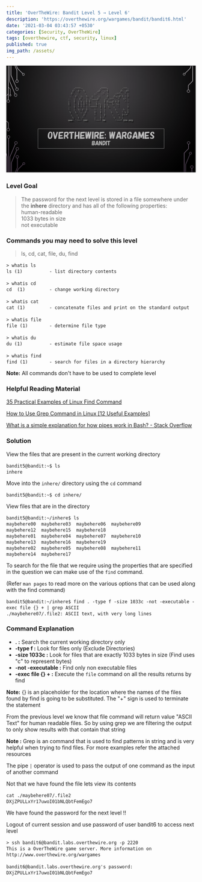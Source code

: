 ```yaml
---
title: 'OverTheWire: Bandit Level 5 → Level 6'
description: 'https://overthewire.org/wargames/bandit/bandit6.html'
date: '2021-03-04 03:43:57 +0530'
categories: [Security, OverTheWire]
tags: [overthewire, ctf, security, linux]
published: true
img_path: /assets/
---
```


![OverTheWire Banner](images/overthewire-banner.png)

### Level Goal

> The password for the next level is stored in a file somewhere under the **inhere** directory and has all of the following properties:  
> human-readable  
> 1033 bytes in size  
> not executable  

### Commands you may need to solve this level

> ls, cd, cat, file, du, find

```
> whatis ls                                                                           
ls (1)          - list directory contents  

> whatis cd  
cd  (1)         - change working directory  

> whatis cat                                                                                                       
cat (1)         - concatenate files and print on the standard output  

> whatis file  
file (1)        - determine file type  

> whatis du    
du (1)          - estimate file space usage  

> whatis find  
find (1)        - search for files in a directory hierarchy
```

**Note:** All commands don't have to be used to complete level

### Helpful Reading Material

[35 Practical Examples of Linux Find Command](https://www.tecmint.com/35-practical-examples-of-linux-find-command/)

[How to Use Grep Command in Linux [12 Useful Examples]](https://www.tecmint.com/12-practical-examples-of-linux-grep-command/)

[What is a simple explanation for how pipes work in Bash? - Stack Overflow](https://stackoverflow.com/questions/9834086/what-is-a-simple-explanation-for-how-pipes-work-in-bash)

### Solution

View the files that are present in the current working directory

```
bandit5@bandit:~$ ls  
inhere
```

Move into the `inhere/` directory using the `cd` command

```
bandit5@bandit:~$ cd inhere/
```

View files that are in the directory

```
bandit5@bandit:~/inhere$ ls  
maybehere00  maybehere03  maybehere06  maybehere09  
maybehere12  maybehere15  maybehere18  
maybehere01  maybehere04  maybehere07  maybehere10  
maybehere13  maybehere16  maybehere19  
maybehere02  maybehere05  maybehere08  maybehere11  
maybehere14  maybehere17
```

To search for the file that we require using the properties that are specified in the question we can make use of the `find` command.

(Refer `man pages` to read more on the various options that can be used along with the find command)

```
bandit5@bandit:~/inhere$ find . -type f -size 1033c -not -executable -exec file {} + | grep ASCII  
./maybehere07/.file2: ASCII text, with very long lines
```

### Command Explanation

*   **. :** Search the current working directory only
*   **-type f :** Look for files only (Exclude Directories)
*   **-size 1033c :** Look for files that are exactly 1033 bytes in size (Find uses "c" to represent bytes)
*   **-not -executable :** Find only non executable files
*   **-exec file {} + :** Execute the `file` command on all the results returns by find

**Note:** {} is an placeholder for the location where the names of the files found by find is going to be substituted. The "+" sign is used to terminate the statement

From the previous level we know that file command will return value "ASCII Text" for human readable files. So by using grep we are filtering the output to only show results with that contain that string

**Note :** Grep is an command that is used to find patterns in string and is very helpful when trying to find files. For more examples refer the attached resources

The pipe `|` operator is used to pass the output of one command as the input of another command

Not that we have found the file lets view its contents

```
cat ./maybehere07/.file2  
DXjZPULLxYr17uwoI01bNLQbtFemEgo7
```

We have found the password for the next level !!

Logout of current session and use password of user bandit6 to access next level

```
> ssh bandit6@bandit.labs.overthewire.org -p 2220  
This is a OverTheWire game server. More information on http://www.overthewire.org/wargames

bandit6@bandit.labs.overthewire.org's password: DXjZPULLxYr17uwoI01bNLQbtFemEgo7
```